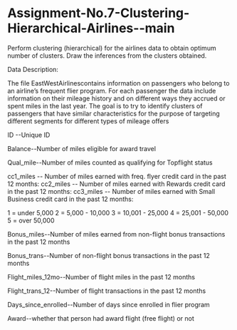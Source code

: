 # Assignment-No.7-Clustering-Hierarchical-Airlines--main

Perform clustering (hierarchical) for the airlines data to obtain optimum number of clusters. Draw the inferences from the clusters obtained.

Data Description:

The file EastWestAirlinescontains information on passengers who belong to an airline’s frequent flier program. For each passenger the data include information on their mileage history and on different ways they accrued or spent miles in the last year. The goal is to try to identify clusters of passengers that have similar characteristics for the purpose of targeting different segments for different types of mileage offers

ID --Unique ID

Balance--Number of miles eligible for award travel

Qual_mile--Number of miles counted as qualifying for Topflight status

cc1_miles -- Number of miles earned with freq. flyer credit card in the past 12 months: cc2_miles -- Number of miles earned with Rewards credit card in the past 12 months: cc3_miles -- Number of miles earned with Small Business credit card in the past 12 months:

1 = under 5,000 2 = 5,000 - 10,000 3 = 10,001 - 25,000 4 = 25,001 - 50,000 5 = over 50,000

Bonus_miles--Number of miles earned from non-flight bonus transactions in the past 12 months

Bonus_trans--Number of non-flight bonus transactions in the past 12 months

Flight_miles_12mo--Number of flight miles in the past 12 months

Flight_trans_12--Number of flight transactions in the past 12 months

Days_since_enrolled--Number of days since enrolled in flier program

Award--whether that person had award flight (free flight) or not

